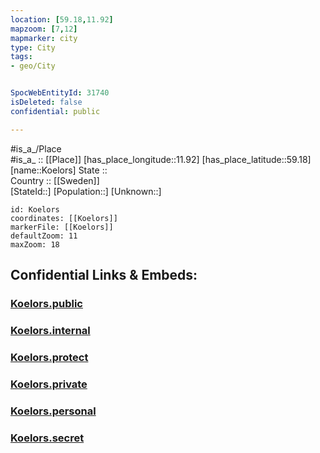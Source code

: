 ```yaml
---
location: [59.18,11.92] 
mapzoom: [7,12] 
mapmarker: city 
type: City
tags:
- geo/City


SpocWebEntityId: 31740
isDeleted: false
confidential: public

---
```

#is_a_/Place  
#is_a_ :: [[Place]] 
[has_place_longitude::11.92] 
[has_place_latitude::59.18] 
[name::Koelors] 
State ::  
Country :: [[Sweden]]  
[StateId::] 
[Population::] 
[Unknown::] 


```leaflet
id: Koelors
coordinates: [[Koelors]] 
markerFile: [[Koelors]] 
defaultZoom: 11 
maxZoom: 18
```


## Confidential Links & Embeds: 

### [Koelors.public](/_public/\Earth\Continent\Europe\Europe~North\Sweden\Provinces~Sweden\Västra_Götaland\CityKoelors.public.md) 

### [Koelors.internal](/_internal/\Earth\Continent\Europe\Europe~North\Sweden\Provinces~Sweden\Västra_Götaland\CityKoelors.internal.md) 

### [Koelors.protect](/_protect/\Earth\Continent\Europe\Europe~North\Sweden\Provinces~Sweden\Västra_Götaland\CityKoelors.protect.md) 

### [Koelors.private](/_private/\Earth\Continent\Europe\Europe~North\Sweden\Provinces~Sweden\Västra_Götaland\CityKoelors.private.md) 

### [Koelors.personal](/_personal/\Earth\Continent\Europe\Europe~North\Sweden\Provinces~Sweden\Västra_Götaland\CityKoelors.personal.md) 

### [Koelors.secret](/_secret/\Earth\Continent\Europe\Europe~North\Sweden\Provinces~Sweden\Västra_Götaland\CityKoelors.secret.md)

